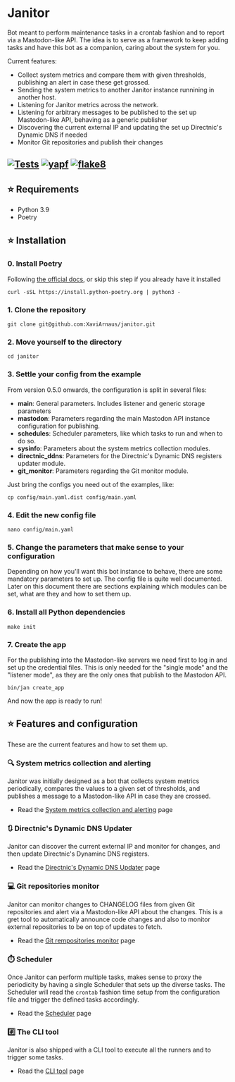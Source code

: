 # Janitor

Bot meant to perform maintenance tasks in a crontab fashion and to report via a Mastodon-like API.
The idea is to serve as a framework to keep adding tasks and have this bot as a companion, caring about the system for you.

Current features:
- Collect system metrics and compare them with given thresholds, publishing an alert in case these get grossed.
- Sending the system metrics to another Janitor instance runnining in another host.
- Listening for Janitor metrics across the network.
- Listening for arbitrary messages to be published to the set up Mastodon-like API, behaving as a generic publisher
- Discovering the current external IP and updating the set up Directnic's Dynamic DNS if needed
- Monitor Git repositories and publish their changes

[![Tests](https://github.com/XaviArnaus/janitor/actions/workflows/tests.yml/badge.svg)](https://github.com/XaviArnaus/janitor/actions/workflows/tests.yml)
[![yapf](https://github.com/XaviArnaus/janitor/actions/workflows/yapf.yml/badge.svg)](https://github.com/XaviArnaus/janitor/actions/workflows/yapf.yml)
[![flake8](https://github.com/XaviArnaus/janitor/actions/workflows/flake8.yml/badge.svg)](https://github.com/XaviArnaus/janitor/actions/workflows/flake8.yml)
---

## ⭐️ Requirements
- Python 3.9
- Poetry

## ⭐️ Installation

### 0. Install Poetry
Following [the official docs](https://python-poetry.org/docs/#installation), or skip this step if you already have it installed
```
curl -sSL https://install.python-poetry.org | python3 -
```

### 1. Clone the repository
```
git clone git@github.com:XaviArnaus/janitor.git
```

### 2. Move yourself to the directory
```
cd janitor
```

### 3. Settle your config from the example
From version 0.5.0 onwards, the configuration is split in several files:
- **main**: General parameters. Includes listener and generic storage parameters
- **mastodon**: Parameters regarding the main Mastodon API instance configuration for publishing.
- **schedules**: Scheduler parameters, like which tasks to run and when to do so.
- **sysinfo**: Parameters about the system metrics collection modules.
- **directnic_ddns**: Parameters for the Directnic's Dynamic DNS registers updater module.
- **git_monitor**: Parameters regarding the Git monitor module.

Just bring the configs you need out of the examples, like:
```
cp config/main.yaml.dist config/main.yaml
```

### 4. Edit the new config file
```
nano config/main.yaml
```

### 5. Change the parameters that make sense to your configuration
Depending on how you'll want this bot instance to behave, there are some mandatory parameters to set up. The config file is quite well documented. Later on this document there are sections explaining which modules can be set, what are they and how to set them up. 

### 6. Install all Python dependencies
```
make init
```

### 7. Create the app
For the publishing into the Mastodon-like servers we need first to log in and set up the credential files. This is only needed for the "single mode" and the "listener mode", as they are the only ones that publish to the Mastodon API.
```
bin/jan create_app
```

And now the app is ready to run!

## ⭐️ Features and configuration

These are the current features and how to set them up.

### 🔍 System metrics collection and alerting

Janitor was initially designed as a bot that collects system metrics periodically, compares the values to a given set of thresholds, and publishes a message to a Mastodon-like API in case they are crossed.

- Read the [System metrics collection and alerting](./docs/sysinfo.md) page

### 🔃 Directnic's Dynamic DNS Updater

Janitor can discover the current external IP and monitor for changes, and then update Directnic's Dynaminc DNS registers.

- Read the [Directnic's Dynamic DNS Updater](./docs/ddns_update.md) page

### 💻 Git repositories monitor

Janitor can monitor changes to CHANGELOG files from given Git repositories and alert via a Mastodon-like API about the changes. This is a gret tool to automatically announce code changes and also to monitor external repositories to be on top of updates to fetch.

- Read the [Git rempositories monitor](./docs/git_monitor.md) page

### ⏱️ Scheduler

Once Janitor can perform multiple tasks, makes sense to proxy the periodicity by having a single Scheduler that sets up the diverse tasks. The Scheduler will read the `crontab` fashion time setup from the configuration file and trigger the defined tasks accordingly.

- Read the [Scheduler](./docs/scheduler.md) page

### #️⃣ The CLI tool

Janitor is also shipped with a CLI tool to execute all the runners and to trigger some tasks.

- Read the [CLI tool](./docs/cli_tool.md) page